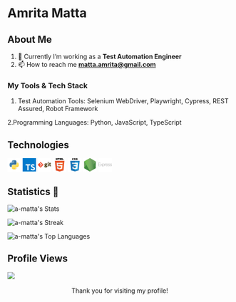 # Amrita Matta

## About Me

1. 🌱 Currently I’m working as a **Test Automation Engineer**
1. 📫 How to reach me **matta.amrita@gmail.com**

### My Tools & Tech Stack
1. Test Automation Tools: Selenium WebDriver, Playwright, Cypress, REST Assured, Robot Framework
   
2.Programming Languages: Python, JavaScript, TypeScript


## Technologies

<code><img height="30" src="https://raw.githubusercontent.com/github/explore/80688e429a7d4ef2fca1e82350fe8e3517d3494d/topics/python/python.png"></code>
<code><img height="30" src="https://raw.githubusercontent.com/github/explore/80688e429a7d4ef2fca1e82350fe8e3517d3494d/topics/typescript/typescript.png"></code>
<code><img height="30" src="https://raw.githubusercontent.com/github/explore/80688e429a7d4ef2fca1e82350fe8e3517d3494d/topics/git/git.png"></code>
<code><img height="30" src="https://raw.githubusercontent.com/github/explore/80688e429a7d4ef2fca1e82350fe8e3517d3494d/topics/html/html.png"></code>
<code><img height="30" src="https://raw.githubusercontent.com/github/explore/80688e429a7d4ef2fca1e82350fe8e3517d3494d/topics/css/css.png"></code>
<code><img height="30" src="https://raw.githubusercontent.com/github/explore/80688e429a7d4ef2fca1e82350fe8e3517d3494d/topics/nodejs/nodejs.png"></code>
<code><img height="30" src="https://raw.githubusercontent.com/github/explore/80688e429a7d4ef2fca1e82350fe8e3517d3494d/topics/express/express.png"></code>

## Statistics 🚀

![a-matta's Stats](https://github-readme-stats.vercel.app/api?username=a-matta&theme=tokyonight&show_icons=true&hide_border=true&count_private=true)

![a-matta's Streak](https://github-readme-streak-stats.herokuapp.com/?user=a-matta&theme=tokyonight&hide_border=true)

![a-matta's Top Languages](https://github-readme-stats.vercel.app/api/top-langs/?username=a-matta&theme=tokyonight&show_icons=true&hide_border=true&layout=compact)

## Profile Views
<a href="https://github.com/Meghna-DAS/github-profile-views-counter">
    <img src="https://komarev.com/ghpvc/?username=a-matta">
</a>
<br/>
<p align="center"> Thank you for visiting my profile! </p>
